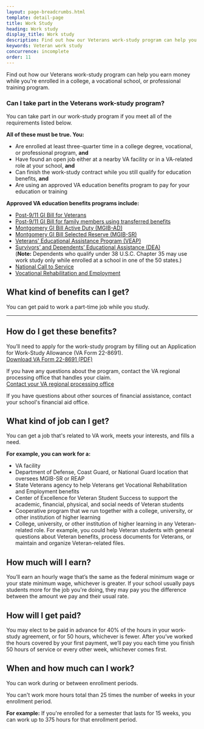 ```yaml
---
layout: page-breadcrumbs.html
template: detail-page
title: Work Study
heading: Work study
display_title: Work study
description: Find out how our Veterans work-study program can help you earn money while you're enrolled in a college, vocational, or professional training program. You'll earn an hourly minimum wage for working at a nearby VA facility or in a VA-related role at your school.
keywords: Veteran work study
concurrence: incomplete
order: 11
---
```


<div class="va-introtext">

Find out how our Veterans work-study program can help you earn money while you're enrolled in a college, a vocational school, or professional training program.

</div>


<div class="feature" markdown="1">

### Can I take part in the Veterans work-study program?

You can take part in our work-study program if you meet all of the requirements listed below.

**All of these must be true. You:**

  - Are enrolled at least three-quarter time in a college degree, vocational, or professional program, **and**
  - Have found an open job either at a nearby VA facility or in a VA-related role at your school, **and**
  - Can finish the work-study contract while you still qualify for education benefits, **and**
  - Are using an approved VA education benefits program to pay for your education or training

**Approved VA education benefits programs include:**
  - [Post-9/11 GI Bill for Veterans](/education/about-gi-bill-benefits/post-9-11/)
  - [Post-9/11 GI Bill for family members using transferred benefits](/education/transfer-post-9-11-gi-bill-benefits/)
  - [Montgomery GI Bill Active Duty (MGIB-AD)](/education/about-gi-bill-benefits/montgomery-active-duty/)
  - [Montgomery GI Bill Selected Reserve (MGIB-SR)](/education/about-gi-bill-benefits/montgomery-selected-reserve/)
  - [Veterans' Educational Assistance Program (VEAP)](/education/other-va-education-benefits/veap/)
  - [Survivors’ and Dependents’ Educational Assistance (DEA)](/education/survivor-dependent-benefits/dependents-education-assistance/) <br>
    (**Note:** Dependents who qualify under 38 U.S.C. Chapter 35 may use work study only while enrolled at a school in one of the 50 states.)
 - [National Call to Service](/education/other-va-education-benefits/national-call-to-service-program/)
 - [Vocational Rehabilitation and Employment](https://www.benefits.va.gov/vocrehab/index.asp)

</div>

## What kind of benefits can I get?

You can get paid to work a part-time job while you study.

-----

## How do I get these benefits?

You’ll need to apply for the work-study program by filling out an Application for Work-Study Allowance (VA Form 22-8691). <br>
[Download VA Form 22-8691 (PDF)](https://www.vba.va.gov/pubs/forms/VBA-22-8691-ARE.pdf)

If you have any questions about the program, contact the VA regional processing office that handles your claim. <br>
[Contact your VA regional processing office](https://www.benefits.va.gov/gibill/regional_processing.asp) <br>

If you have questions about other sources of financial assistance, contact your school's financial aid office.

## What kind of job can I get?

You can get a job that's related to VA work, meets your interests, and fills a need.

**For example, you can work for a:**
- VA facility
- Department of Defense, Coast Guard, or National Guard location that oversees MGIB-SR or REAP
- State Veterans agency to help Veterans get Vocational Rehabilitation and Employment benefits
- Center of Excellence for Veteran Student Success to support the academic, financial, physical, and social needs of Veteran students
- Cooperative program that we run together with a college, university, or other institution of higher learning
- College, university, or other institution of higher learning in any Veteran-related role. For example, you could help Veteran students with general questions about Veteran benefits, process documents for Veterans, or maintain and organize Veteran-related files.

## How much will I earn?

You’ll earn an hourly wage that’s the same as the federal minimum wage or your state minimum wage, whichever is greater. If your school usually pays students more for the job you're doing, they may pay you the difference between the amount we pay and their usual rate.

## How will I get paid?

You may elect to be paid in advance for 40% of the hours in your work-study agreement, or for 50 hours, whichever is fewer. After you’ve worked the hours covered by your first payment, we’ll pay you each time you finish 50 hours of service or every other week, whichever comes first.

## When and how much can I work?

You can work during or between enrollment periods.

You can't work more hours total than 25 times the number of weeks in your enrollment period.

**For example:** If you're enrolled for a semester that lasts for 15 weeks, you can work up to 375 hours for that enrollment period.
